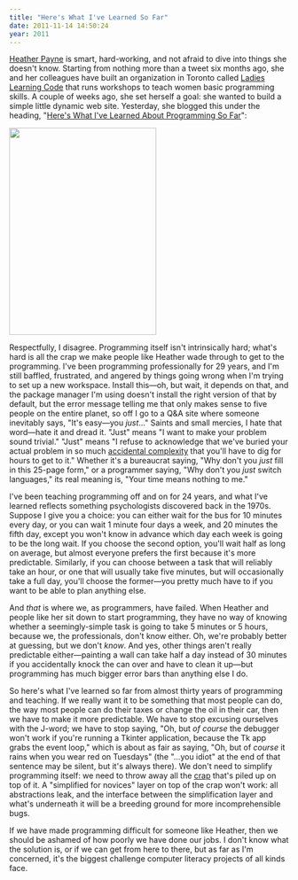```yaml
---
title: "Here's What I've Learned So Far"
date: 2011-11-14 14:50:24
year: 2011
---
```

<a href="http://heatherpayne.ca/">Heather Payne</a> is smart, hard-working, and not afraid to dive into things she doesn't know. Starting from nothing more than a tweet six months ago, she and her colleagues have built an organization in Toronto called <a href="http://ladieslearningcode.com/">Ladies Learning Code</a> that runs workshops to teach women basic programming skills. A couple of weeks ago, she set herself a goal: she wanted to build a simple little dynamic web site. Yesterday, she blogged this under the heading, "<a href="http://heatherpayne.ca/heres-what-ive-learned-about-programming-so-far">Here's What I've Learned About Programming So Far</a>":

<img title="l" src="{{'/files/2011/11/l.jpg' | relative_url}}" alt="" width="265" height="374" />

Respectfully, I disagree. Programming itself isn't intrinsically hard; what's hard is all the crap we make people like Heather wade through to get to the programming. I've been programming professionally for 29 years, and I'm still baffled, frustrated, and angered by things going wrong when I'm trying to set up a new workspace. Install this—oh, but wait, it depends on that, and the package manager I'm using doesn't install the right version of that by default, but the error message telling me that only makes sense to five people on the entire planet, so off I go to a Q&amp;A site where someone inevitably says, "It's easy—you <em>just</em>…" Saints and small mercies, I hate that word—hate it and dread it. "Just" means "I want to make your problem sound trivial." "Just" means "I refuse to acknowledge that we've buried your actual problem in so much <a href="http://en.wikipedia.org/wiki/Accidental_complexity">accidental complexity</a> that you'll have to dig for hours to get to it." Whether it's a bureaucrat saying, "Why don't you <em>just</em> fill in this 25-page form," or a programmer saying, "Why don't you <em>just</em> switch languages," its real meaning is, "Your time means nothing to me."

I've been teaching programming off and on for 24 years, and what I've learned reflects something psychologists discovered back in the 1970s. Suppose I give you a choice: you can either wait for the bus for 10 minutes every day, or you can wait 1 minute four days a week, and 20 minutes the fifth day, except you won't know in advance which day each week is going to be the long wait.  If you choose the second option, you'll wait half as long on average, but almost everyone prefers the first because it's more predictable. Similarly, if you can choose between a task that will reliably take an hour, or one that will usually take five minutes, but will occasionally take a full day, you'll choose the former—you pretty much have to if you want to be able to plan anything else.

And <em>that</em> is where we, as programmers, have failed. When Heather and people like her sit down to start programming, they have no way of knowing whether a seemingly-simple task is going to take 5 minutes or 5 hours, because we, the professionals, don't know either. Oh, we're probably better at guessing, but we don't <em>know</em>. And yes, other things aren't really predictable either—painting a wall can take half a day instead of 30 minutes if you accidentally knock the can over and have to clean it up—but programming has much bigger error bars than anything else I do.

So here's what I've learned so far from almost thirty years of programming and teaching. If we really want it to be something that most people can do, the way most people can do their taxes or change the oil in their car, then we have to make it more predictable. We have to stop excusing ourselves with the J-word; we have to stop saying, "Oh, but <em>of course</em> the debugger won't work if you're running a Tkinter application, because the Tk app grabs the event loop," which is about as fair as saying, "Oh, but of <em>course</em> it rains when you wear red on Tuesdays" (the "…you idiot" at the end of that sentence may be silent, but it's always there). We don't need to simplify programming itself: we need to throw away all the <a href="http://ygamretuta.me/2011/05/27/install-pil-in-ubuntu-natty-python27-virtualen/">crap</a> that's piled up on top of it. A "simplified for novices" layer on top of the crap won't work: all abstractions leak, and the interface between the simplification layer and what's underneath it will be a breeding ground for more incomprehensible bugs.

If we have made programming difficult for someone like Heather, then we should be ashamed of how poorly we have done our jobs. I don't know what the solution is, or if we can get from here to there, but as far as I'm concerned, it's the biggest challenge computer literacy projects of all kinds face.
